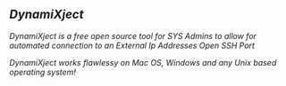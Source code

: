 **_DynamiXject_**
--------------------

_DynamiXject is a free open source tool for SYS Admins to allow for automated connection to an External Ip Addresses Open SSH Port_

_DynamiXject works flawlessy on Mac OS, Windows and any Unix based operating system!_
